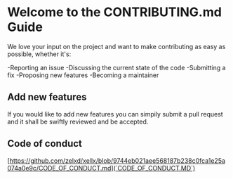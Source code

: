 # Welcome to the CONTRIBUTING.md Guide
We love your input on the project and want to make contributing as easy as possible, whether it's:

-Reporting an issue
-Discussing the current state of the code
-Submitting a fix
-Proposing new features
-Becoming a maintainer

## Add new features
If you would like to add new features you can simpily submit a pull request and it shall be swiftly reviewed and be accepted.

## Code of conduct
[https://github.com/zelxd/xellx/blob/9744eb021aee568187b238c0fca1e25a074a0e9c/CODE_OF_CONDUCT.md](`CODE_OF_CONDUCT.MD`)
